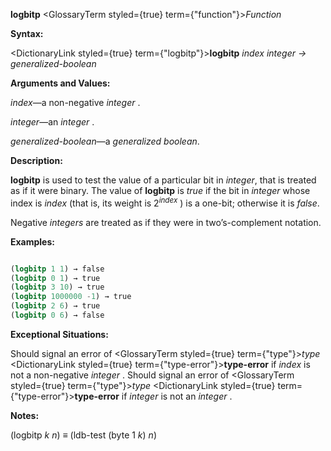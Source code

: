 **logbitp** <GlossaryTerm styled={true} term={"function"}><i>Function</i></GlossaryTerm> 



**Syntax:** 



<DictionaryLink styled={true} term={"logbitp"}><b>logbitp</b></DictionaryLink> *index integer → generalized-boolean* 



**Arguments and Values:** 



*index*—a non-negative *integer* . 



*integer*—an *integer* . 



*generalized-boolean*—a *generalized boolean*. 







 



 



**Description:** 



<b>logbitp</b> is used to test the value of a particular bit in <i>integer</i>, that is treated as if it were binary. The value of <b>logbitp</b> is <i>true</i> if the bit in <i>integer</i> whose index is <i>index</i> (that is, its weight is 2<i><sup>index</sup></i> ) is a one-bit; otherwise it is <i>false</i>. 



Negative *integers* are treated as if they were in two’s-complement notation. 



**Examples:**
```lisp

(logbitp 1 1) → false 
(logbitp 0 1) → true 
(logbitp 3 10) → true 
(logbitp 1000000 -1) → true 
(logbitp 2 6) → true 
(logbitp 0 6) → false 

```
**Exceptional Situations:** 



Should signal an error of <GlossaryTerm styled={true} term={"type"}><i>type</i></GlossaryTerm> <DictionaryLink styled={true} term={"type-error"}><b>type-error</b></DictionaryLink> if *index* is not a non-negative *integer* . Should signal an error of <GlossaryTerm styled={true} term={"type"}><i>type</i></GlossaryTerm> <DictionaryLink styled={true} term={"type-error"}><b>type-error</b></DictionaryLink> if *integer* is not an *integer* . 



**Notes:** 



(logbitp *k n*) *≡* (ldb-test (byte 1 *k*) *n*) 



